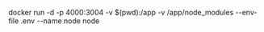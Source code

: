 <!--  we are manging dokcer with env -->
docker run -d -p 4000:3004 -v $(pwd):/app -v /app/node_modules --env-file .env --name node node
